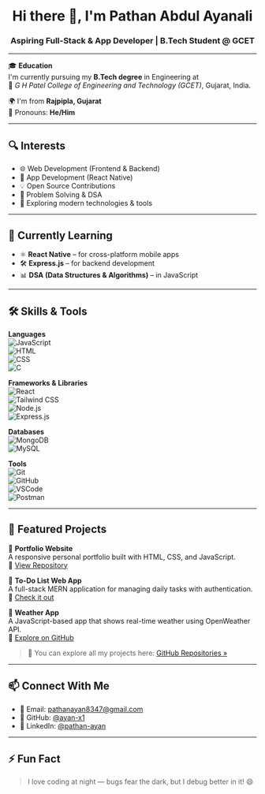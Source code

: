<h1 align="center">Hi there 👋, I'm Pathan Abdul Ayanali</h1>
<h3 align="center">Aspiring Full-Stack & App Developer | B.Tech Student @ GCET</h3>

---

🎓 **Education**  
I'm currently pursuing my **B.Tech degree** in Engineering at  
📍 *G H Patel College of Engineering and Technology (GCET)*, Gujarat, India.

🌍 I'm from **Rajpipla, Gujarat**  
💬 Pronouns: **He/Him**  

---

## 🔍 Interests
- 🌐 Web Development (Frontend & Backend)
- 📱 App Development (React Native)
- 💡 Open Source Contributions
- 🧠 Problem Solving & DSA
- 🚀 Exploring modern technologies & tools

---

## 🌱 Currently Learning
- ⚛️ **React Native** – for cross-platform mobile apps  
- 🛠️ **Express.js** – for backend development  
- 📊 **DSA (Data Structures & Algorithms)** – in JavaScript  

---

## 🛠️ Skills & Tools

**Languages**  
![JavaScript](https://img.shields.io/badge/-JavaScript-yellow?style=flat-square&logo=javascript)  
![HTML](https://img.shields.io/badge/-HTML5-orange?style=flat-square&logo=html5)  
![CSS](https://img.shields.io/badge/-CSS3-blue?style=flat-square&logo=css3)  
![C](https://img.shields.io/badge/-C-00599C?style=flat-square&logo=c)

**Frameworks & Libraries**  
![React](https://img.shields.io/badge/-React.js-61DAFB?style=flat-square&logo=react)  
![Tailwind CSS](https://img.shields.io/badge/-TailwindCSS-38B2AC?style=flat-square&logo=tailwind-css)  
![Node.js](https://img.shields.io/badge/-Node.js-339933?style=flat-square&logo=node.js)  
![Express.js](https://img.shields.io/badge/-Express-black?style=flat-square&logo=express)

**Databases**  
![MongoDB](https://img.shields.io/badge/-MongoDB-4EA94B?style=flat-square&logo=mongodb)  
![MySQL](https://img.shields.io/badge/-MySQL-blue?style=flat-square&logo=mysql)

**Tools**  
![Git](https://img.shields.io/badge/-Git-F05032?style=flat-square&logo=git)  
![GitHub](https://img.shields.io/badge/-GitHub-181717?style=flat-square&logo=github)  
![VSCode](https://img.shields.io/badge/-VS%20Code-007ACC?style=flat-square&logo=visual-studio-code)  
![Postman](https://img.shields.io/badge/-Postman-orange?style=flat-square&logo=postman)

---

## 💼 Featured Projects

🔹 **Portfolio Website**  
A responsive personal portfolio built with HTML, CSS, and JavaScript.  
🔗 [View Repository](https://github.com/ayan-x1)

🔹 **To-Do List Web App**  
A full-stack MERN application for managing daily tasks with authentication.  
🔗 [Check it out](https://github.com/ayan-x1)

🔹 **Weather App**  
A JavaScript-based app that shows real-time weather using OpenWeather API.  
🔗 [Explore on GitHub](https://github.com/ayan-x1)

> 📌 You can explore all my projects here: [GitHub Repositories »](https://github.com/ayan-x1?tab=repositories)

---

## 📫 Connect With Me

- 📧 Email: [pathanayan8347@gmail.com](mailto:pathanayan8347@gmail.com)  
- 🔗 GitHub: [@ayan-x1](https://github.com/ayan-x1)  
- 💼 LinkedIn: [@pathan-ayan](https://www.linkedin.com/in/pathan-ayan/)

---

## ⚡ Fun Fact

> I love coding at night — bugs fear the dark, but I debug better in it! 😄
